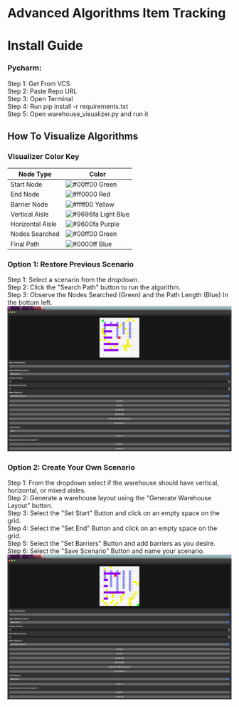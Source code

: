 # Advanced Algorithms Item Tracking

# Install Guide

### Pycharm:
Step 1: Get From VCS   
Step 2: Paste Repo URL  
Step 3: Open Terminal  
Step 4: Run pip install -r requirements.txt  
Step 5: Open warehouse_visualizer.py and run it


## How To Visualize Algorithms
### Visualizer Color Key

| Node Type           | Color      |
|---------------------|------------|
| Start Node          | ![#00ff00](https://via.placeholder.com/12/00ff00/000000?text=+) Green |
| End Node            | ![#ff0000](https://via.placeholder.com/12/ff0000/000000?text=+) Red   |
| Barrier Node        | ![#ffff00](https://via.placeholder.com/12/ffff00/000000?text=+) Yellow|
| Vertical Aisle      | ![#9696fa](https://via.placeholder.com/12/9696fa/000000?text=+) Light Blue |
| Horizontal Aisle    | ![#9600fa](https://via.placeholder.com/12/9600fa/000000?text=+) Purple |
| Nodes Searched      | ![#00ff00](https://via.placeholder.com/12/00ff00/000000?text=+) Green |
| Final Path          | ![#0000ff](https://via.placeholder.com/12/0000ff/000000?text=+) Blue |



### Option 1: Restore Previous Scenario
Step 1: Select a scenario from the dropdown.   
Step 2: Click the "Search Path" button to run the algorithm.   
Step 3: Observe the Nodes Searched (Green) and the Path Length (Blue) In the bottom left. 
![test_scenario_1.png](Images%2Ftest_scenario_1.png)
### Option 2: Create Your Own Scenario 
Step 1: From the dropdown select if the warehouse should have vertical, horizontal, or mixed aisles.  
Step 2: Generate a warehouse layout using the "Generate Warehouse Layout" button.  
Step 3: Select the "Set Start" Button and click on an empty space on the grid.  
Step 4: Select the "Set End" Button and click on an empty space on the grid.  
Step 5: Select the "Set Barriers" Button and add barriers as you desire.  
Step 6: Select the "Save Scenario" Button and name your scenario.  
![boxed_out_scenario.png](Images%2Fboxed_out_scenario.png)